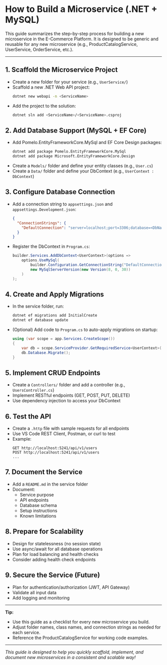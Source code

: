 # How to Build a Microservice (.NET + MySQL)

This guide summarizes the step-by-step process for building a new microservice in the E-Commerce Platform. It is designed to be generic and reusable for any new microservice (e.g., ProductCatalogService, UserService, OrderService, etc.).

---

## 1. Scaffold the Microservice Project
- Create a new folder for your service (e.g., `UserService/`)
- Scaffold a new .NET Web API project:
  ```bash
  dotnet new webapi -n <ServiceName>
  ```
- Add the project to the solution:
  ```bash
  dotnet sln add <ServiceName>/<ServiceName>.csproj
  ```

## 2. Add Database Support (MySQL + EF Core)
- Add Pomelo.EntityFrameworkCore.MySql and EF Core Design packages:
  ```bash
  dotnet add package Pomelo.EntityFrameworkCore.MySql
  dotnet add package Microsoft.EntityFrameworkCore.Design
  ```
- Create a `Models/` folder and define your entity classes (e.g., `User.cs`)
- Create a `Data/` folder and define your DbContext (e.g., `UserContext : DbContext`)

## 3. Configure Database Connection
- Add a connection string to `appsettings.json` and `appsettings.Development.json`:
  ```json
  {
    "ConnectionStrings": {
      "DefaultConnection": "server=localhost;port=3306;database=<DbName>;user=<User>;password=<Password>;"
    }
  }
  ```
- Register the DbContext in `Program.cs`:
  ```csharp
  builder.Services.AddDbContext<UserContext>(options =>
      options.UseMySql(
          builder.Configuration.GetConnectionString("DefaultConnection"),
          new MySqlServerVersion(new Version(8, 0, 30))
      )
  );
  ```

## 4. Create and Apply Migrations
- In the service folder, run:
  ```bash
  dotnet ef migrations add InitialCreate
  dotnet ef database update
  ```
- (Optional) Add code to `Program.cs` to auto-apply migrations on startup:
  ```csharp
  using (var scope = app.Services.CreateScope())
  {
      var db = scope.ServiceProvider.GetRequiredService<UserContext>();
      db.Database.Migrate();
  }
  ```

## 5. Implement CRUD Endpoints
- Create a `Controllers/` folder and add a controller (e.g., `UsersController.cs`)
- Implement RESTful endpoints (GET, POST, PUT, DELETE)
- Use dependency injection to access your DbContext

## 6. Test the API
- Create a `.http` file with sample requests for all endpoints
- Use VS Code REST Client, Postman, or curl to test
- Example:
  ```http
  GET http://localhost:5241/api/v1/users
  POST http://localhost:5241/api/v1/users
  ...
  ```

## 7. Document the Service
- Add a `README.md` in the service folder
- Document:
  - Service purpose
  - API endpoints
  - Database schema
  - Setup instructions
  - Known limitations

## 8. Prepare for Scalability
- Design for statelessness (no session state)
- Use async/await for all database operations
- Plan for load balancing and health checks
- Consider adding health check endpoints

## 9. Secure the Service (Future)
- Plan for authentication/authorization (JWT, API Gateway)
- Validate all input data
- Add logging and monitoring

---

**Tip:**
- Use this guide as a checklist for every new microservice you build.
- Adjust folder names, class names, and connection strings as needed for each service.
- Reference the ProductCatalogService for working code examples.

---

_This guide is designed to help you quickly scaffold, implement, and document new microservices in a consistent and scalable way!_
